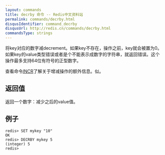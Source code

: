 ```yaml
---
layout: commands
title: decrby 命令 -- Redis中文资料站
permalink: commands/decrby.html
disqusIdentifier: command_decrby
disqusUrl: http://redis.cn/commands/decrby.html
commandsType: strings
---
```


将key对应的数字减decrement。如果key不存在，操作之前，key就会被置为0。如果key的value类型错误或者是个不能表示成数字的字符串，就返回错误。这个操作最多支持64位有符号的正型数字。

查看命令[INCR](/commands/incr.html)了解关于增减操作的额外信息。似。

## 返回值

返回一个数字：减少之后的value值。

## 例子

	redis> SET mykey "10"
	OK
	redis> DECRBY mykey 5
	(integer) 5
	redis> 
